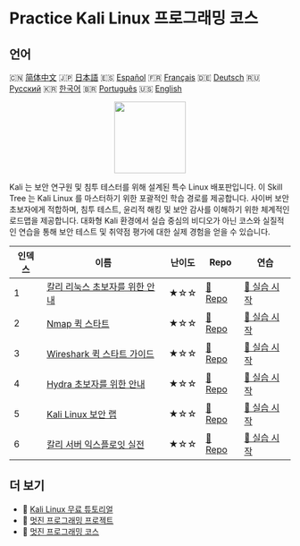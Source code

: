 # Practice Kali Linux 프로그래밍 코스

## 언어

🇨🇳 [简体中文](README_zh.md) 🇯🇵 [日本語](README_ja.md) 🇪🇸 [Español](README_es.md) 🇫🇷 [Français](README_fr.md) 🇩🇪 [Deutsch](README_de.md) 🇷🇺 [Русский](README_ru.md) 🇰🇷 [한국어](README_ko.md) 🇧🇷 [Português](README_pt.md) 🇺🇸 [English](README.md) 

<div align="center">
<img width="128px" src="https://file.labex.io/path/nJIFH3qqCckt.png">
</div>

Kali 는 보안 연구원 및 침투 테스터를 위해 설계된 특수 Linux 배포판입니다. 이 Skill Tree 는 Kali Linux 를 마스터하기 위한 포괄적인 학습 경로를 제공합니다. 사이버 보안 초보자에게 적합하며, 침투 테스트, 윤리적 해킹 및 보안 감사를 이해하기 위한 체계적인 로드맵을 제공합니다. 대화형 Kali 환경에서 실습 중심의 비디오가 아닌 코스와 실질적인 연습을 통해 보안 테스트 및 취약점 평가에 대한 실제 경험을 얻을 수 있습니다.

|   인덱스 | 이름                                                                                        | 난이도   | Repo                                                                        | 연습                                                                           |
|----------|---------------------------------------------------------------------------------------------|----------|-----------------------------------------------------------------------------|--------------------------------------------------------------------------------|
|        1 | [칼리 리눅스 초보자를 위한 안내](https://labex.io/ko/courses/kali-linux-for-beginners)      | ★☆☆      | [🔗 Repo](https://github.com/labex-labs/kali-linux-for-beginners)           | [🚀 실습 시작](https://labex.io/ko/courses/kali-linux-for-beginners)           |
|        2 | [Nmap 퀵 스타트](https://labex.io/ko/courses/quick-start-with-nmap)                         | ★☆☆      | [🔗 Repo](https://github.com/labex-labs/quick-start-with-nmap)              | [🚀 실습 시작](https://labex.io/ko/courses/quick-start-with-nmap)              |
|        3 | [Wireshark 퀵 스타트 가이드](https://labex.io/ko/courses/quick-start-with-wireshark)        | ★☆☆      | [🔗 Repo](https://github.com/labex-labs/quick-start-with-wireshark)         | [🚀 실습 시작](https://labex.io/ko/courses/quick-start-with-wireshark)         |
|        4 | [Hydra 초보자를 위한 안내](https://labex.io/ko/courses/hydra-for-beginners)                 | ★☆☆      | [🔗 Repo](https://github.com/labex-labs/hydra-for-beginners)                | [🚀 실습 시작](https://labex.io/ko/courses/hydra-for-beginners)                |
|        5 | [Kali Linux 보안 랩](https://labex.io/ko/courses/kali-linux-security-labs)                  | ★☆☆      | [🔗 Repo](https://github.com/labex-labs/kali-linux-security-labs)           | [🚀 실습 시작](https://labex.io/ko/courses/kali-linux-security-labs)           |
|        6 | [칼리 서버 익스플로잇 실전](https://labex.io/ko/courses/kali-server-exploitation-in-action) | ★☆☆      | [🔗 Repo](https://github.com/labex-labs/kali-server-exploitation-in-action) | [🚀 실습 시작](https://labex.io/ko/courses/kali-server-exploitation-in-action) |

## 더 보기

- 🔗 [Kali Linux 무료 튜토리얼](https://github.com/labex-labs/kali-free-tutorials)
- 🔗 [멋진 프로그래밍 프로젝트](https://github.com/labex-labs/awesome-programming-projects)
- 🔗 [멋진 프로그래밍 코스](https://github.com/labex-labs/awesome-programming-courses)

